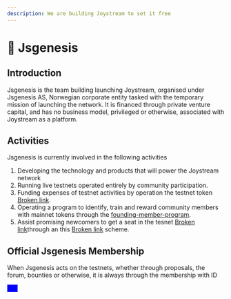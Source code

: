 ```yaml
---
description: We are building Joystream to set it free
---
```


# 🏤 Jsgenesis

## Introduction

Jsgenesis is the team building launching Joystream, organised under Jsgenesis AS, Norwegian corporate entity tasked with the temporary mission of launching the network. It is financed through private venture capital, and has no business model, privileged or otherwise, associated with Joystream as a platform.

## Activities

Jsgenesis is currently involved in the following activities

1. Developing the technology and products that will power the Joystream network
2. Running live testnets operated entirely by community participation.
3. Funding expenses of testnet activities by operation the testnet token [Broken link](broken-reference "mention").
4. Operating a program to identify, train and reward community members with mainnet tokens through the [founding-member-program](founding-member-program/ "mention").
5. Assist promising newcomers to get a seat in the tesnet [Broken link](broken-reference "mention")through an this [Broken link](broken-reference "mention") scheme.

## Official Jsgenesis Membership

When Jsgenesis acts on the testnets, whether through proposals, the forum, bounties or otherwise, it is always through the membership with ID

<mark style="color:blue;background-color:blue;">**133**</mark>
